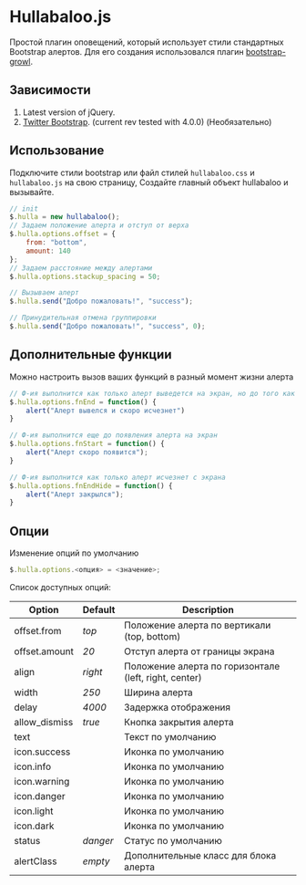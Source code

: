 # Hullabaloo.js

Простой плагин оповещений, который использует стили стандартных Bootstrap алертов.
Для его создания использовался плагин [bootstrap-growl](https://github.com/ifightcrime/bootstrap-growl).

## Зависимости

1. Latest version of jQuery.
2. [Twitter Bootstrap](http://twitter.github.com/bootstrap/index.html). (current rev tested with 4.0.0) (Необязательно)

## Использование

Подключите стили bootstrap или файл стилей `hullabaloo.css` и `hullabaloo.js` на свою страницу, Создайте главный объект hullabaloo и вызывайте.

```javascript
// init
$.hulla = new hullabaloo();
// Задаем положение алерта и отступ от верха
$.hulla.options.offset = {
    from: "bottom",
    amount: 140
};
// Задаем расстояние между алертами
$.hulla.options.stackup_spacing = 50;

// Вызываем алерт
$.hulla.send("Добро пожаловать!", "success");

// Принудительная отмена группировки
$.hulla.send("Добро пожаловать!", "success", 0);
```

## Дополнительные функции

Можно настроить вызов ваших функций в разный момент жизни алерта

```javascript
// Ф-ия выполнится как только алерт выведется на экран, но до того как он исчезнет
$.hulla.options.fnEnd = function() {
    alert("Алерт вывелся и скоро исчезнет")
}

// Ф-ия выполнится еще до появления алерта на экран
$.hulla.options.fnStart = function() {
    alert("Алерт скоро появится");
}

// Ф-ия выполнится как только алерт исчезнет с экрана
$.hulla.options.fnEndHide = function() {
    alert("Алерт закрылся");
}
```

## Опции

Изменение опций по умолчанию

```javascript
$.hulla.options.<опция> = <значение>;
```

Список доступных опций:


| Option        | Default  | Description                           |
| ------------- | -------- | ------------------------------------- |
| offset.from   | _top_    | Положение алерта по вертикали (top, bottom) |    
| offset.amount | _20_     | Отступ алерта от границы экрана |    
| align         | _right_  | Положение алерта по горизонтале (left, right, center) |
| width         | _250_    | Ширина алерта                         |
| delay         | _4000_   | Задержка отображения                  |
| allow_dismiss | _true_   | Кнопка закрытия алерта                |
| text          |          | Текст по умолчанию                    |
| icon.success  |          | Иконка по умолчанию                   |
| icon.info     |          | Иконка по умолчанию                   |
| icon.warning  |          | Иконка по умолчанию                   |
| icon.danger   |          | Иконка по умолчанию                   |
| icon.light    |          | Иконка по умолчанию                   |
| icon.dark     |          | Иконка по умолчанию                   |
| status        | _danger_ | Статус по умолчанию                   |
| alertClass    | _empty_  | Дополнительные класс для блока алерта |
